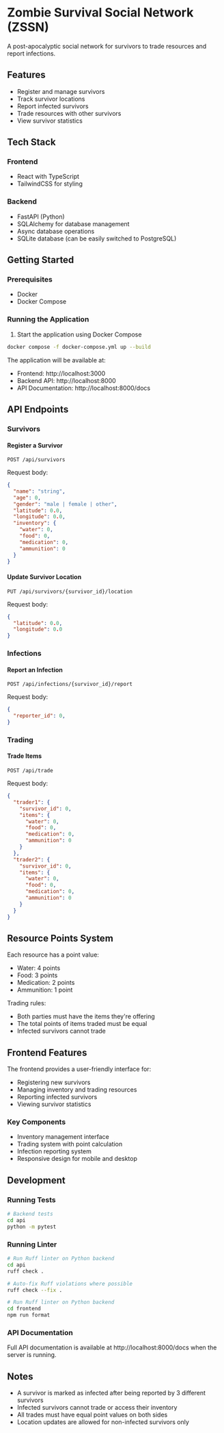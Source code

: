 # Zombie Survival Social Network (ZSSN)

A post-apocalyptic social network for survivors to trade resources and report infections.

## Features

- Register and manage survivors
- Track survivor locations
- Report infected survivors
- Trade resources with other survivors
- View survivor statistics

## Tech Stack

### Frontend
- React with TypeScript
- TailwindCSS for styling

### Backend
- FastAPI (Python)
- SQLAlchemy for database management
- Async database operations
- SQLite database (can be easily switched to PostgreSQL)

## Getting Started

### Prerequisites
- Docker
- Docker Compose

### Running the Application

1. Start the application using Docker Compose
```bash
docker compose -f docker-compose.yml up --build
```

The application will be available at:
- Frontend: http://localhost:3000
- Backend API: http://localhost:8000
- API Documentation: http://localhost:8000/docs

## API Endpoints

### Survivors

#### Register a Survivor
```http
POST /api/survivors
```
Request body:
```json
{
  "name": "string",
  "age": 0,
  "gender": "male | female | other",
  "latitude": 0.0,
  "longitude": 0.0,
  "inventory": {
    "water": 0,
    "food": 0,
    "medication": 0,
    "ammunition": 0
  }
}
```

#### Update Survivor Location
```http
PUT /api/survivors/{survivor_id}/location
```
Request body:
```json
{
  "latitude": 0.0,
  "longitude": 0.0
}
```

### Infections

#### Report an Infection
```http
POST /api/infections/{survivor_id}/report
```
Request body:
```json
{
  "reporter_id": 0,
}
```

### Trading

#### Trade Items
```http
POST /api/trade
```
Request body:
```json
{
  "trader1": {
    "survivor_id": 0,
    "items": {
      "water": 0,
      "food": 0,
      "medication": 0,
      "ammunition": 0
    }
  },
  "trader2": {
    "survivor_id": 0,
    "items": {
      "water": 0,
      "food": 0,
      "medication": 0,
      "ammunition": 0
    }
  }
}
```

## Resource Points System

Each resource has a point value:
- Water: 4 points
- Food: 3 points
- Medication: 2 points
- Ammunition: 1 point

Trading rules:
- Both parties must have the items they're offering
- The total points of items traded must be equal
- Infected survivors cannot trade

## Frontend Features

The frontend provides a user-friendly interface for:
- Registering new survivors
- Managing inventory and trading resources
- Reporting infected survivors
- Viewing survivor statistics

### Key Components
- Inventory management interface
- Trading system with point calculation
- Infection reporting system
- Responsive design for mobile and desktop

## Development

### Running Tests
```bash
# Backend tests
cd api
python -m pytest
```

### Running Linter
```bash
# Run Ruff linter on Python backend
cd api
ruff check .

# Auto-fix Ruff violations where possible
ruff check --fix .
```

```bash
# Run Ruff linter on Python backend
cd frontend
npm run format
```

### API Documentation
Full API documentation is available at http://localhost:8000/docs when the server is running.

## Notes

- A survivor is marked as infected after being reported by 3 different survivors
- Infected survivors cannot trade or access their inventory
- All trades must have equal point values on both sides
- Location updates are allowed for non-infected survivors only 